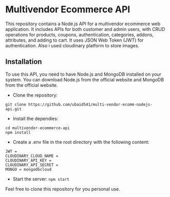 # Multivendor Ecommerce API

This repository contains a Node.js API for a multivendor ecommerce web application. It includes APIs for both customer and admin users, with CRUD operations for products, coupons, authentication, categories, addons, attributes, and adding to cart. It uses JSON Web Token (JWT) for authentication.
Also i used cloudinary platform to store images.

## Installation

To use this API, you need to have Node.js and MongoDB installed on your system. You can download Node.js from the official website and MongoDB from the official website.


* Clone the repository:

``` git clone https://github.com/ubaid541/multi-vendor-ecomm-nodejs-api.git ```

* Install the dependies:

``` 
cd multivendor-ecommerce-api
npm install
```

* Create a .env file in the root directory with the following content:

``` 
JWT = 
CLOUDINARY_CLOUD_NAME = 
CLOUDINARY_API_KEY = 
CLOUDINARY_API_SECRET =
MONGO = mongodbcloud
```

* Start the server:
 ``` npm start ```
 
 Feel free to clone this repository for you personal use.


